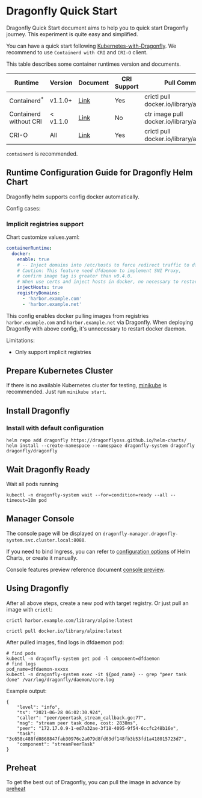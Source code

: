 # Dragonfly Quick Start

Dragonfly Quick Start document aims to help you to
quick start Dragonfly journey. This experiment is quite easy and
simplified.

You can have a quick start following
[Kubernetes-with-Dragonfly](./deployment/installation/kubernetes/README.md).
We recommend to use `Containerd with CRI` and `CRI-O` client.

This table describes some container runtimes version and documents.

<!-- markdownlint-disable -->

| Runtime                 | Version  | Document                                         | CRI Support | Pull Command                                |
| ----------------------- | -------- | ------------------------------------------------ | ----------- | ------------------------------------------- |
| Containerd<sup>\*</sup> | v1.1.0+  | [Link](runtime-integration/containerd/mirror.md) | Yes         | crictl pull docker.io/library/alpine:latest |
| Containerd without CRI  | < v1.1.0 | [Link](runtime-integration/containerd/proxy.md)  | No          | ctr image pull docker.io/library/alpine     |
| CRI-O                   | All      | [Link](runtime-integration/cri-o.md)             | Yes         | crictl pull docker.io/library/alpine:latest |

<!-- markdownlint-restore -->

`containerd` is recommended.

## Runtime Configuration Guide for Dragonfly Helm Chart

Dragonfly helm supports config docker automatically.

Config cases:

### Implicit registries support

Chart customize values.yaml:

```yaml
containerRuntime:
  docker:
    enable: true
    # -- Inject domains into /etc/hosts to force redirect traffic to dfdaemon.
    # Caution: This feature need dfdaemon to implement SNI Proxy,
    # confirm image tag is greater than v0.4.0.
    # When use certs and inject hosts in docker, no necessary to restart docker daemon.
    injectHosts: true
    registryDomains:
      - 'harbor.example.com'
      - 'harbor.example.net'
```

This config enables docker pulling images from registries
`harbor.example.com` and `harbor.example.net` via Dragonfly.
When deploying Dragonfly with above config, it's unnecessary to restart docker daemon.

Limitations:

- Only support implicit registries

## Prepare Kubernetes Cluster

If there is no available Kubernetes cluster for testing,
[minikube](https://minikube.sigs.k8s.io/docs/start/) is
recommended. Just run `minikube start`.

## Install Dragonfly

### Install with default configuration

```shell
helm repo add dragonfly https://dragonflyoss.github.io/helm-charts/
helm install --create-namespace --namespace dragonfly-system dragonfly dragonfly/dragonfly
```

## Wait Dragonfly Ready

Wait all pods running

```shell
kubectl -n dragonfly-system wait --for=condition=ready --all --timeout=10m pod
```

## Manager Console

The console page will be displayed on
`dragonfly-manager.dragonfly-system.svc.cluster.local:8080`.

If you need to bind Ingress, you can refer to
[configuration options](https://artifacthub.io/packages/helm/dragonfly/dragonfly#values)
of Helm Charts, or create it manually.

Console features preview reference document [console preview](design/manager.md).

## Using Dragonfly

After all above steps, create a new pod with target registry.
Or just pull an image with `crictl`:

```shell
crictl harbor.example.com/library/alpine:latest
```

```shell
crictl pull docker.io/library/alpine:latest
```

After pulled images, find logs in dfdaemon pod:

```shell
# find pods
kubectl -n dragonfly-system get pod -l component=dfdaemon
# find logs
pod_name=dfdaemon-xxxxx
kubectl -n dragonfly-system exec -it ${pod_name} -- grep "peer task done" /var/log/dragonfly/daemon/core.log
```

Example output:

```shell
{
    "level": "info",
    "ts": "2021-06-28 06:02:30.924",
    "caller": "peer/peertask_stream_callback.go:77",
    "msg": "stream peer task done, cost: 2838ms",
    "peer": "172.17.0.9-1-ed7a32ae-3f18-4095-9f54-6ccfc248b16e",
    "task": "3c658c488fd0868847fab30976c2a079d8fd63df148fb3b53fd1a418015723d7",
    "component": "streamPeerTask"
}
```

## Preheat

To get the best out of Dragonfly, you can pull the image in advance by [preheat](preheat/README.md)
